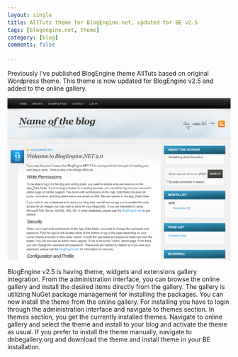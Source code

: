 ```yaml
---
layout: single
title: AllTuts theme for BlogEngine.net, updated for BE v2.5
tags: [blogengine.net, theme]
category: [blog]
comments: false

---
```



Previously I’ve published BlogEngine theme AllTuts based on original Wordpress theme. This theme is now updated for BlogEngine v2.5 and added to the online gallery.

![ALlTuts](/assets/images/AllTutsFrontPage.png "ALlTuts")

BlogEngine v2.5 is having theme, widgets and extensions gallery integration. From the administration interface, you can browse the online gallery and install the desired items directly from the gallery. The gallery is utilizing NuGet package management for installing the packages. You can now install the theme from the online gallery. For installing you have to login through the administration interface and navigate to themes section. In themes section, you get the currently installed themes. Navigate to online gallery and select the theme and install to your blog and activate the theme as usual. If you prefer to install the theme manually, navigate to dnbegallery.org and download the theme and install theme in your BE installation.
